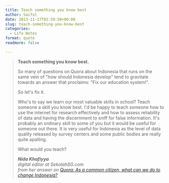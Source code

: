 ```yaml
---
title: Teach something you know best
author: Saiful
date: 2013-11-17T02:59:50+00:00
slug: teach-something-you-know-best
categories:
  - Life Notes
format: quote
readmore: false

---
```

> **Teach something you know best.**
>
> So many of questions on Quora about Indonesia that runs on the same vein of "how should Indonesia develop" tend to gravitate towards an answer that proclaims: "Fix our education system!".
>
> So let's fix it.
>
> Who's to say we learn our most valuable skills in school? Teach someone a skill you know best. I'd be happy to teach someone how to use the internet for research effectively and how to assess reliability of data and having the discernment to sniff for false information. It's probably an ordinary skill to some of you but it would be useful for someone out there. It is very useful for Indonesia as the level of data quality released by survey centers and some public bodies are really quite apalling.
>
> What would you teach?
>
> <cite><strong>Nida Khafiyya</strong><br /> digital editor at SekolahSG.com<br /> from her answer on <a href="http://www.quora.com/Indonesia/As-a-common-citizen-what-can-we-do-to-change-Indonesia/answer/Nida-Khafiyya">Quora: As a common citizen, what can we do to change Indonesia?</a></cite>
